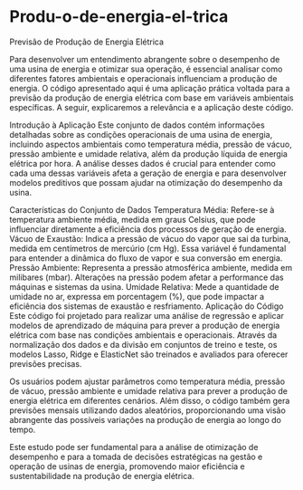 # Produ-o-de-energia-el-trica
Previsão de Produção de Energia Elétrica

Para desenvolver um entendimento abrangente sobre o desempenho de uma usina de energia e otimizar sua operação, é essencial analisar como diferentes fatores ambientais e operacionais influenciam a produção de energia. O código apresentado aqui é uma aplicação prática voltada para a previsão da produção de energia elétrica com base em variáveis ambientais específicas. A seguir, explicaremos a relevância e a aplicação deste código.

Introdução à Aplicação
Este conjunto de dados contém informações detalhadas sobre as condições operacionais de uma usina de energia, incluindo aspectos ambientais como temperatura média, pressão de vácuo, pressão ambiente e umidade relativa, além da produção líquida de energia elétrica por hora. A análise desses dados é crucial para entender como cada uma dessas variáveis afeta a geração de energia e para desenvolver modelos preditivos que possam ajudar na otimização do desempenho da usina.

Características do Conjunto de Dados
Temperatura Média: Refere-se à temperatura ambiente média, medida em graus Celsius, que pode influenciar diretamente a eficiência dos processos de geração de energia.
Vácuo de Exaustão: Indica a pressão de vácuo do vapor que sai da turbina, medida em centímetros de mercúrio (cm Hg). Essa variável é fundamental para entender a dinâmica do fluxo de vapor e sua conversão em energia.
Pressão Ambiente: Representa a pressão atmosférica ambiente, medida em milibares (mbar). Alterações na pressão podem afetar a performance das máquinas e sistemas da usina.
Umidade Relativa: Mede a quantidade de umidade no ar, expressa em porcentagem (%), que pode impactar a eficiência dos sistemas de exaustão e resfriamento.
Aplicação do Código
Este código foi projetado para realizar uma análise de regressão e aplicar modelos de aprendizado de máquina para prever a produção de energia elétrica com base nas condições ambientais e operacionais. Através da normalização dos dados e da divisão em conjuntos de treino e teste, os modelos Lasso, Ridge e ElasticNet são treinados e avaliados para oferecer previsões precisas.

Os usuários podem ajustar parâmetros como temperatura média, pressão de vácuo, pressão ambiente e umidade relativa para prever a produção de energia elétrica em diferentes cenários. Além disso, o código também gera previsões mensais utilizando dados aleatórios, proporcionando uma visão abrangente das possíveis variações na produção de energia ao longo do tempo.

Este estudo pode ser fundamental para a análise de otimização de desempenho e para a tomada de decisões estratégicas na gestão e operação de usinas de energia, promovendo maior eficiência e sustentabilidade na produção de energia elétrica.
